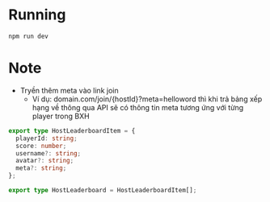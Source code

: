 # Running

```
npm run dev
```

# Note

* Tryền thêm meta vào link join
  * Ví dụ: domain.com/join/{hostId}?meta=helloword thì khi trả bảng xếp hạng về thông qua API sẽ có thông tin meta tương ứng với từng player trong BXH

```typescript
export type HostLeaderboardItem = {
  playerId: string;
  score: number;
  username?: string;
  avatar?: string;
  meta?: string;
};

export type HostLeaderboard = HostLeaderboardItem[];
```
